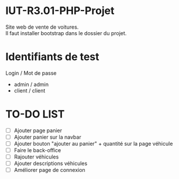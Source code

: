 # IUT-R3.01-PHP-Projet
Site web de vente de voitures.  
Il faut installer bootstrap dans le dossier du projet.  

# Identifiants de test
Login / Mot de passe  
- admin / admin  
- client / client  

# TO-DO LIST
- [ ] Ajouter page panier
- [ ] Ajouter panier sur la navbar
- [ ] Ajouter bouton "ajouter au panier" + quantité sur la page véhicule
- [ ] Faire le back-office
- [ ] Rajouter véhicules
- [ ] Ajouter descriptions véhicules
- [ ] Améliorer page de connexion
